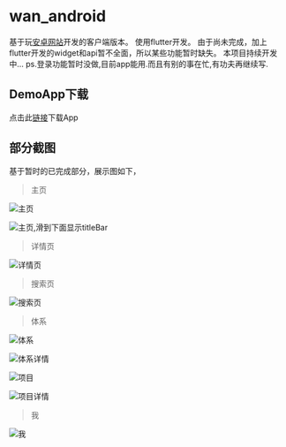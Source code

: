# wan_android

基于玩[安卓网站](http://wanandroid.com/)开发的客户端版本。
使用flutter开发。
由于尚未完成，加上flutter开发的widget和api暂不全面，所以某些功能暂时缺失。
本项目持续开发中...
ps.登录功能暂时没做,目前app能用.而且有别的事在忙,有功夫再继续写.

## DemoApp下载

点击此[链接](https://github.com/ZhengShang/wan_android/blob/master/screenshot/wan_android.apk?raw=true)下载App

## 部分截图

基于暂时的已完成部分，展示图如下，

>主页

![主页](screenshot/Screenshot_2019-01-16-15-53-51-140.png)

![主页,滑到下面显示titleBar](screenshot/Screenshot_2019-01-16-15-58-01-675.png)

>详情页

![详情页](screenshot/Screenshot_2019-01-16-15-54-11-276.png)

>搜索页

![搜索页](screenshot/Screenshot_2019-01-16-15-58-09-991.png)

>体系

![体系](screenshot/Screenshot_2019-01-16-15-58-26-509.png)

![体系详情](screenshot/Screenshot_2019-01-16-15-58-35-706.png)

![项目](screenshot/Screenshot_2019-01-16-15-58-48-941.png)

![项目详情](screenshot/Screenshot_2019-01-16-15-58-56-128.png)

>我

![我](screenshot/Screenshot_2019-01-16-15-59-09-844.png)
